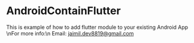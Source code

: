 # AndroidContainFlutter
 This is example of how to add flutter module to your existing Android App
\nFor more info:\n
Email: jaimil.dev8819@gmail.com
